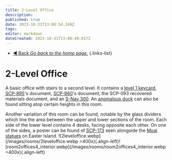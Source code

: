 ```yaml
---
title: 2-Level Office
description: 
published: true
date: 2023-10-31T13:08:54.249Z
tags: 
editor: markdown
dateCreated: 2023-10-31T13:08:49.617Z
---
```


- [:arrow_backward: Back *Go back to the home page.*](/en/home#single-playerco-op)
{.links-list}
# 2-Level Office
A basic office with stairs to a second level. It contains a [level 1 keycard](/en/game/items/Keycards), [SCP-895](/en/game/rooms/895)'s document, [SCP-860](/en/game/items/scp-860)'s document, the SCP-093 recovered materials document, and an [S-Nav 300](/en/game/items/SNAV). An [anomalous duck](/en/game/scps/ducks) can also be found sitting atop certain heights in this room.

Another variation of this room can be found, notable by the glass dividers which line the area between the upper and lower sections of the room. Each side of the lower level contains 4 desks, facing opposite each other. On one of the sides, a poster can be found of [SCP-173](/en/game/scps/173) seen alongside the [Moai statues](https://en.wikipedia.org/wiki/Moai) on Easter Island.
![2leveloffice.webp](/images/rooms/2leveloffice.webp =400x){.align-left}![room2offices4_interior.webp](/images/rooms/room2offices4_interior.webp =400x){.align-left}